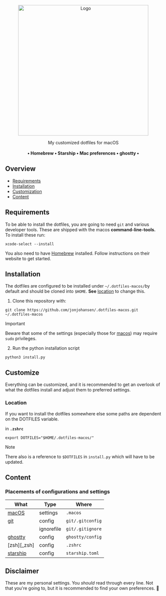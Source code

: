 <p align="center">
  <a href="https://github.com/jonjohansen/.dotfiles-macos">
    <img src="dotfiles-macos.png" alt="Logo" width="420">
  </a>

  <p align="center">
    My customized dotfiles for macOS
    <br />
    <br />
    <strong>• Homebrew • Starship • Mac preferences • ghostty •</strong>
    <br />
  </p>
</p>

## Overview

- [Requirements](#requirements)
- [Installation](#installation)
- [Customization](#customize)
- [Content](#content)

## Requirements

To be able to install the dotfiles, you are going to need `git` and various developer tools. These are shipped with the macos **command-line-tools.** To install these run:

```
xcode-select --install
```

You also need to have [Homebrew](https://brew.sh) installed. Follow instructions on their website to get started.

## Installation

The dotfiles are configured to be installed under `~/.dotfiles-macos/`by default and should be cloned into `$HOME`.
**See** [location](#Location) to change this.

1. Clone this repository with:

```
git clone https://github.com/jonjohansen/.dotfiles-macos.git ~/.dotfiles-macos
```

> [!IMPORTANT]  
> Beware that some of the settings (especially those for [macos](.macos)) may require `sudo` privileges.

2. Run the python installation script

```
python3 install.py
```

## Customize

Everything can be customized, and it is recommended to get an overlook of what the dotfiles install and adjust them to preferred settings.

### Location

If you want to install the dotfiles somewhere else some paths are dependent on the DOTFILES variable.

in **`.zshrc`**

```
export DOTFILES="$HOME/.dotfiles-macos/"
```

> [!NOTE]
> There also is a reference to `$DOTFILES` in `install.py` which will have to be updated.

## Content

### Placements of configurations and settings

| What                     | Type       | Where            |
| ------------------------ | ---------- | ---------------- |
| [macOS][_macos_settings] | settings   | `.macos`         |
| [git][_git]              | config     | `git/.gitconfig` |
|                          | ignorefile | `git/.gitignore` |
| [ghostty][_ghostty]      | config     | `ghostty/config` |
| [zsh][_zsh]              | config     | `.zshrc`         |
| [starship][_starship]    | config     | `starship.toml`  |

## Disclaimer

These are my personal settings. You _should_ read through every line. Not that you're going to,
but it is recommended to find your own preferences. 💅

[_macos_settings]: https://pawelgrzybek.com/change-macos-user-preferences-via-command-line/
[_starship]: https://starship.rs/
[_ghostty]:https://ghostty.org/
[_git]: https://git-scm.com/
